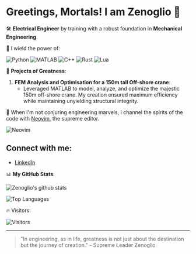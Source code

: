 # Greetings, Mortals! I am Zenoglio 🌌

🛠 **Electrical Engineer** by training with a robust foundation in **Mechanical Engineering**.

🌟 I wield the power of:

![Python](https://img.shields.io/badge/-Python-3776AB?style=flat&logo=python&logoColor=white)
![MATLAB](https://img.shields.io/badge/-MATLAB-0076A8?style=flat&logo=Mathworks&logoColor=white)
![C++](https://img.shields.io/badge/-C++-00599C?style=flat&logo=c%2B%2B&logoColor=white)
![Rust](https://img.shields.io/badge/-Rust-black?style=flat&logo=rust&logoColor=#E57324)
![Lua](https://img.shields.io/badge/-Lua-2C2D72?style=flat&logo=lua&logoColor=white)

💼 **Projects of Greatness**:
1. **FEM Analysis and Optimisation for a 150m tall Off-shore crane**:
   - Leveraged MATLAB to model, analyze, and optimize the majestic 150m off-shore crane. My creation ensured maximum efficiency while maintaining unyielding structural integrity.

<!-- Include more projects or details here -->

📝 When I'm not conjuring engineering marvels, I channel the spirits of the code with [Neovim](https://neovim.io/), the supreme editor.

![Neovim](https://media.giphy.com/media/lnlAifQdenMxW/giphy.gif)

## Connect with me:
- [LinkedIn](https://www.linkedin.com/in/tom%C3%A1s-zenoglio-de-oliveira-a481b0173/)

📊 **My GitHub Stats**:

![Zenoglio's github stats](https://github-readme-stats.vercel.app/api?username=Tzenoglio10&show_icons=true&theme=radical)

![Top Languages](https://github-readme-stats.vercel.app/api/top-langs/?username=Tzenoglio10&theme=radical)

🔥 Visitors:

![Visitors](https://visitor-badge.glitch.me/badge?page_id=Tzenoglio10.Tzenoglio10)

---

> "In engineering, as in life, greatness is not just about the destination but the journey of creation." - Supreme Leader Zenoglio

